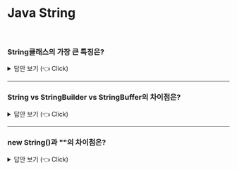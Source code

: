 # Java String
<br>


### String클래스의 가장 큰 특징은?

<details>
   <summary> 답안 보기 (👈 Click)</summary>
<br />
[참고: 자바의 정석] 
+ String 클래스의 가장 큰 특징은 변경 불가능한(immutable) 클래스라는 점입니다. <br>
  String 클래스에는 문자열을 저장하기 위해서 문자형 배열 참조변수(char[]) value를 인스턴스 변수로 정의해놓고 있습니다. <br>
  인스턴스 생성 시 생성자의 매개변수로 입력받는 문자열은 이 인스턴스 변수(value)에 문자형 배열(char[])로 저장됩니다. <br> 
   
  한 번 생성된 String 인스턴스가 갖고 있는 문자열은 읽어 올 수만 있고, 변경할 수는 없습니다. <br> 
  예를 들어, 아래의 코드와 같이 '+'연산자를 이용해서 문자열을 결합하는 경우 인스턴스 내의 문자열이 바뀌는 것이 아니라 <br> 
  새로운 문자열("ab")이 담긴 String 인스턴스가 생성됩니다. 
   
  String a = "a";
  String b = "b";
  a = a + b; 
   
  이처럼 덧셈연산자 '+'를 사용해서 문자열을 결합하는 것은 매 연산 시 마다 새로운 문자열을 가진 String 인스턴스가 생성되어 <br>
  메모리 공간을 차지하게 되므로, 가능한 한 결합횟수를 줄이는 것이 좋다. <br> 
  문자열 간의 결합이나 추출 등 문자열을 다루는 작업이 많이 필요한 경우네는 String 클래스 대신 <br> 
  StringBuffer 클래스를 사용하는 것이 좋다. <br>
  StringBuffer 인스턴스에 저장된 문자열은 변경이 가능하므로, 하나의 StringBuffer 인스턴스만으로도 문자열을 다루는 것이 가능하다. 
</details>

-----------------------


### String vs StringBuilder vs StringBuffer의 차이점은?

<details>
   <summary> 답안 보기 (👈 Click)</summary>
<br />
[참고: 이펙티브 자바] 
+ 
   
  
</details>

-----------------------

### new String()과 ""의 차이점은?

<details>
   <summary> 답안 보기 (👈 Click)</summary>
<br />
[참고: 자바의 정석] 
+ String 클래스의 생성자를 이용한 경우에는 new 연산자에 의해서 메모리 할당이 이루어지기 때문에, <br>
  항상 새로운 인스턴스가 생성됩니다. <br> 
  그러나 문자열 리터럴은 이미 존재하는 것을 재사용하는 것입니다. 
   
  
</details>
